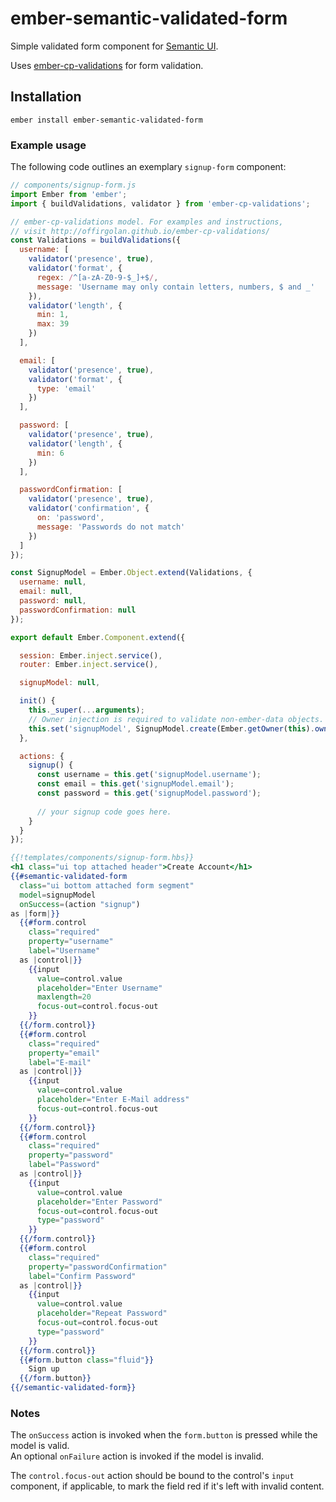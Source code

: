 # ember-semantic-validated-form

Simple validated form component for [Semantic UI](https://github.com/Semantic-Org/Semantic-UI-Ember).

Uses [ember-cp-validations](https://github.com/offirgolan/ember-cp-validations) for form validation. 

## Installation

```
ember install ember-semantic-validated-form
```

### Example usage
The following code outlines an exemplary `signup-form` component:

```js
// components/signup-form.js
import Ember from 'ember';
import { buildValidations, validator } from 'ember-cp-validations';

// ember-cp-validations model. For examples and instructions, 
// visit http://offirgolan.github.io/ember-cp-validations/
const Validations = buildValidations({
  username: [
    validator('presence', true),
    validator('format', {
      regex: /^[a-zA-Z0-9-$_]+$/,
      message: 'Username may only contain letters, numbers, $ and _'
    }),
    validator('length', {
      min: 1,
      max: 39
    })
  ],

  email: [
    validator('presence', true),
    validator('format', {
      type: 'email'
    })
  ],

  password: [
    validator('presence', true),
    validator('length', {
      min: 6
    })
  ],

  passwordConfirmation: [
    validator('presence', true),
    validator('confirmation', {
      on: 'password',
      message: 'Passwords do not match'
    })
  ]
});

const SignupModel = Ember.Object.extend(Validations, {
  username: null,
  email: null,
  password: null,
  passwordConfirmation: null
});

export default Ember.Component.extend({

  session: Ember.inject.service(),
  router: Ember.inject.service(),

  signupModel: null,

  init() {
    this._super(...arguments);
    // Owner injection is required to validate non-ember-data objects.
    this.set('signupModel', SignupModel.create(Ember.getOwner(this).ownerInjection()));
  },

  actions: {
    signup() {
      const username = this.get('signupModel.username');
      const email = this.get('signupModel.email');
      const password = this.get('signupModel.password');
      
      // your signup code goes here.
    }
  }
});

```


```hbs
{{!templates/components/signup-form.hbs}}
<h1 class="ui top attached header">Create Account</h1>
{{#semantic-validated-form
  class="ui bottom attached form segment"
  model=signupModel
  onSuccess=(action "signup")
as |form|}}
  {{#form.control
    class="required"
    property="username"
    label="Username"
  as |control|}}
    {{input
      value=control.value
      placeholder="Enter Username"
      maxlength=20
      focus-out=control.focus-out
    }}
  {{/form.control}}
  {{#form.control
    class="required"
    property="email"
    label="E-mail"
  as |control|}}
    {{input
      value=control.value
      placeholder="Enter E-Mail address"
      focus-out=control.focus-out
    }}
  {{/form.control}}
  {{#form.control
    class="required"
    property="password"
    label="Password"
  as |control|}}
    {{input
      value=control.value
      placeholder="Enter Password"
      focus-out=control.focus-out
      type="password"
    }}
  {{/form.control}}
  {{#form.control
    class="required"
    property="passwordConfirmation"
    label="Confirm Password"
  as |control|}}
    {{input
      value=control.value
      placeholder="Repeat Password"
      focus-out=control.focus-out
      type="password"
    }}
  {{/form.control}}
  {{#form.button class="fluid"}}
    Sign up
  {{/form.button}}
{{/semantic-validated-form}}
```

### Notes
The `onSuccess` action is invoked when the `form.button` is pressed while the model is valid.  
An optional `onFailure` action is invoked if the model is invalid.

The `control.focus-out` action should be bound to the control's `input` component, if applicable, to mark the field red 
if it's left with invalid content. 
